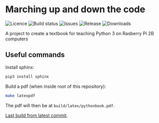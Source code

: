 Marching up and down the code
=============================

![Licence](https://img.shields.io/github/license/dwjoyce/pythonbook.svg)
![Build status](https://img.shields.io/travis/dwjoyce/pythonbook.svg)
![Issues](https://img.shields.io/github/issues/dwjoyce/pythonbook.svg)
![Release](https://img.shields.io/github/release/dwjoyce/pythonbook.svg)
![Downloads](https://img.shields.io/github/downloads/dwjoyce/pythonbook/latest/total.svg)

A project to create a textbook for teaching Python 3 on Rasberry Pi 2B computers

Useful commands
---------------

Install sphinx:

```bash
pip3 install sphinx
```

Build a pdf (when inside root of this repository):

```bash
make latexpdf
```

The pdf will then be at `build/latex/pythonbook.pdf`.

[Last build from latest commit](https://github.com/dwjoyce/pythonbook/wiki/pythonbook.pdf).
